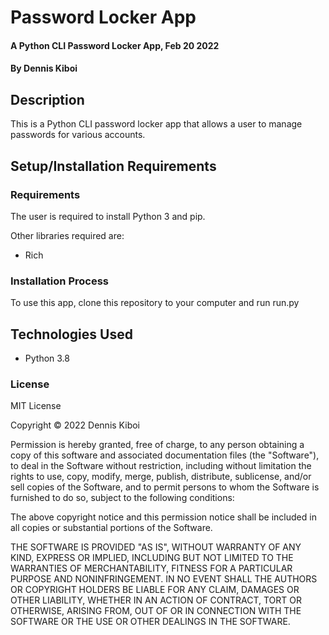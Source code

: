 # Password Locker App
#### A Python CLI Password Locker App, Feb 20 2022 
#### By **Dennis Kiboi** 
## Description 
This is a Python CLI password locker app that allows a user to manage passwords for various accounts.

## Setup/Installation Requirements 
### Requirements
The user is required to install Python 3 and pip.

Other libraries required are:
* Rich

### Installation Process 
To use this app, clone this repository to your computer and run run.py

## Technologies Used 
* Python 3.8

### License 
MIT License

Copyright &copy; 2022 Dennis Kiboi

Permission is hereby granted, free of charge, to any person obtaining a copy of this software and associated documentation files (the "Software"), to deal in the Software without restriction, including without limitation the rights to use, copy, modify, merge, publish, distribute, sublicense, and/or sell copies of the Software, and to permit persons to whom the Software is furnished to do so, subject to the following conditions:

The above copyright notice and this permission notice shall be included in all copies or substantial portions of the Software.

THE SOFTWARE IS PROVIDED "AS IS", WITHOUT WARRANTY OF ANY KIND, EXPRESS OR IMPLIED, INCLUDING BUT NOT LIMITED TO THE WARRANTIES OF MERCHANTABILITY, FITNESS FOR A PARTICULAR PURPOSE AND NONINFRINGEMENT. IN NO EVENT SHALL THE AUTHORS OR COPYRIGHT HOLDERS BE LIABLE FOR ANY CLAIM, DAMAGES OR OTHER LIABILITY, WHETHER IN AN ACTION OF CONTRACT, TORT OR OTHERWISE, ARISING FROM, OUT OF OR IN CONNECTION WITH THE SOFTWARE OR THE USE OR OTHER DEALINGS IN THE SOFTWARE.

